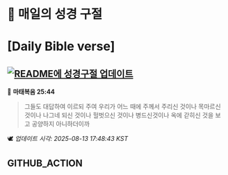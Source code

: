 # 🙏 매일의 성경 구절
# [Daily Bible verse]
## [![README에 성경구절 업데이트](https://github.com/DONGSUKA/first_test/actions/workflows/update-readme-bible.yml/badge.svg)](https://github.com/DONGSUKA/first_test/actions/workflows/update-readme-bible.yml)
<!-- START_BIBLE_VERSE -->
📖 **마태복음 25:44**
> 그들도 대답하여 이르되 주여 우리가 어느 때에 주께서 주리신 것이나 목마르신 것이나 나그네 되신 것이나 헐벗으신 것이나 병드신것이나 옥에 갇히신 것을 보고 공양하지 아니하더이까

🕊️ _업데이트 시각: 2025-08-13 17:48:43 KST_
  <!-- END_BIBLE_VERSE -->
## GITHUB_ACTION

